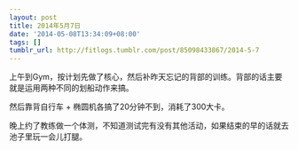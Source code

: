 ```yaml
---
layout: post
title: 2014年5月7日
date: '2014-05-08T13:34:09+08:00'
tags: []
tumblr_url: http://fitlogs.tumblr.com/post/85098433867/2014-5-7
---
```

上午到Gym，按计划先做了核心，然后补昨天忘记的背部的训练。背部的话主要就是运用两种不同的划船动作来搞。

然后靠背自行车 + 椭圆机各搞了20分钟不到，消耗了300大卡。

晚上约了教练做一个体测，不知道测试完有没有其他活动，如果结束的早的话就去池子里玩一会儿打腿。
